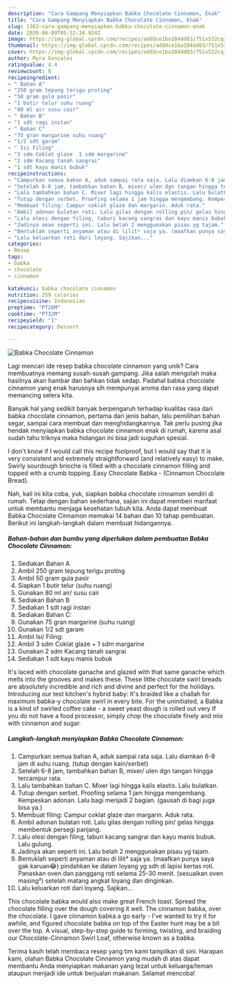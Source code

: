 ```yaml
---
description: "Cara Gampang Menyiapkan Babka Chocolate Cinnamon, Enak"
title: "Cara Gampang Menyiapkan Babka Chocolate Cinnamon, Enak"
slug: 1363-cara-gampang-menyiapkan-babka-chocolate-cinnamon-enak
date: 2020-06-09T05:52:34.924Z
image: https://img-global.cpcdn.com/recipes/adddce1ba104dd03/751x532cq70/babka-chocolate-cinnamon-foto-resep-utama.jpg
thumbnail: https://img-global.cpcdn.com/recipes/adddce1ba104dd03/751x532cq70/babka-chocolate-cinnamon-foto-resep-utama.jpg
cover: https://img-global.cpcdn.com/recipes/adddce1ba104dd03/751x532cq70/babka-chocolate-cinnamon-foto-resep-utama.jpg
author: Myra Gonzales
ratingvalue: 4.4
reviewcount: 8
recipeingredient:
- " Bahan A"
- "250 gram tepung terigu proting"
- "50 gram gula pasir"
- "1 butir telur suhu ruang"
- "80 ml air susu cair"
- " Bahan B"
- "1 sdt ragi instan"
- " Bahan C"
- "75 gran margarine suhu ruang"
- "1/2 sdt garam"
- " Isi Filing"
- "3 sdm Coklat glaze  1 sdm margarine"
- "2 sdm Kacang tanah sangrai"
- "1 sdt kayu manis bubuk"
recipeinstructions:
- "Campurkan semua bahan A, aduk sampai rata saja. Lalu diamkan 6-8 jam di suhu ruang. (tutup dengan kain/serbet)"
- "Setelah 6-8 jam, tambahkan bahan B, mixer/ ulen dgn tangan hingga tercampur rata."
- "Lalu tambahkan bahan C. Mixer lagi hingga kalis elastis. Lalu bulatkan."
- "Tutup dengan serbet. Proofing selama 1 jam hingga mengembang. Kempeskan adonan. Lalu bagi menjadi 2 bagian. (gausah di bagi juga bisa ya.)"
- "Membuat filing: Campur coklat glaze dan margarin. Aduk rata."
- "Ambil adonan bulatan roti. Lalu gilas dengan rolling pin/ gelas hingga membentuk persegi panjang."
- "Lalu olesi dengan filing, taburi kacang sangrai dan kayu manis bubuk. Lalu gulung."
- "Jadinya akan seperti ini. Lalu belah 2 menggunakan pisau yg tajam."
- "Bentuklah seperti anyaman atau di lilit² saja ya. (maafkan punya saya gak karuan😂) pindahkan ke dalam loyang yg sdh di lapisi kertas roti. Panaskan oven dan panggang roti selama 25-30 menit. (sesuaikan oven masing²) setelah matang angkat loyang dan dinginkan."
- "Lalu keluarkan roti dari loyang. Sajikan..."
categories:
- Resep
tags:
- babka
- chocolate
- cinnamon

katakunci: babka chocolate cinnamon 
nutrition: 259 calories
recipecuisine: Indonesian
preptime: "PT26M"
cooktime: "PT32M"
recipeyield: "1"
recipecategory: Dessert

---
```



![Babka Chocolate Cinnamon](https://img-global.cpcdn.com/recipes/adddce1ba104dd03/751x532cq70/babka-chocolate-cinnamon-foto-resep-utama.jpg)

Lagi mencari ide resep babka chocolate cinnamon yang unik? Cara membuatnya memang susah-susah gampang. Jika salah mengolah maka hasilnya akan hambar dan bahkan tidak sedap. Padahal babka chocolate cinnamon yang enak harusnya sih mempunyai aroma dan rasa yang dapat memancing selera kita.

Banyak hal yang sedikit banyak berpengaruh terhadap kualitas rasa dari babka chocolate cinnamon, pertama dari jenis bahan, lalu pemilihan bahan segar, sampai cara membuat dan menghidangkannya. Tak perlu pusing jika hendak menyiapkan babka chocolate cinnamon enak di rumah, karena asal sudah tahu triknya maka hidangan ini bisa jadi suguhan spesial.

I don&#39;t know if I would call this recipe foolproof, but I would say that it is very consistent and extremely straightforward (and relatively easy) to make. Swirly sourdough brioche is filled with a chocolate cinnamon filling and topped with a crumb topping. Easy Chocolate Babka - (Cinnamon Chocolate Bread).


Nah, kali ini kita coba, yuk, siapkan babka chocolate cinnamon sendiri di rumah. Tetap dengan bahan sederhana, sajian ini dapat memberi manfaat untuk membantu menjaga kesehatan tubuh kita. Anda dapat membuat Babka Chocolate Cinnamon memakai 14 bahan dan 10 tahap pembuatan. Berikut ini langkah-langkah dalam membuat hidangannya.

<!--inarticleads1-->

##### Bahan-bahan dan bumbu yang diperlukan dalam pembuatan Babka Chocolate Cinnamon:

1. Sediakan  Bahan A
1. Ambil 250 gram tepung terigu proting
1. Ambil 50 gram gula pasir
1. Siapkan 1 butir telur (suhu ruang)
1. Gunakan 80 ml air/ susu cair
1. Sediakan  Bahan B
1. Sediakan 1 sdt ragi instan
1. Sediakan  Bahan C:
1. Gunakan 75 gran margarine (suhu ruang)
1. Gunakan 1/2 sdt garam
1. Ambil  Isi/ Filing:
1. Ambil 3 sdm Coklat glaze + 1 sdm margarine
1. Gunakan 2 sdm Kacang tanah sangrai
1. Sediakan 1 sdt kayu manis bubuk


It&#39;s laced with chocolate ganache and glazed with that same ganache which melts into the grooves and makes these. These little chocolate swirl breads are absolutely incredible and rich and divine and perfect for the holidays. Introducing our test kitchen&#39;s hybrid baby: It&#39;s braided like a challah for maximum babka-y chocolate swirl in every bite. For the uninitiated, a Babka is a kind of swirled coffee cake - a sweet yeast dough is rolled out very If you do not have a food processor, simply chop the chocolate finely and mix with cinnamon and sugar. 

<!--inarticleads2-->

##### Langkah-langkah menyiapkan Babka Chocolate Cinnamon:

1. Campurkan semua bahan A, aduk sampai rata saja. Lalu diamkan 6-8 jam di suhu ruang. (tutup dengan kain/serbet)
1. Setelah 6-8 jam, tambahkan bahan B, mixer/ ulen dgn tangan hingga tercampur rata.
1. Lalu tambahkan bahan C. Mixer lagi hingga kalis elastis. Lalu bulatkan.
1. Tutup dengan serbet. Proofing selama 1 jam hingga mengembang. Kempeskan adonan. Lalu bagi menjadi 2 bagian. (gausah di bagi juga bisa ya.)
1. Membuat filing: Campur coklat glaze dan margarin. Aduk rata.
1. Ambil adonan bulatan roti. Lalu gilas dengan rolling pin/ gelas hingga membentuk persegi panjang.
1. Lalu olesi dengan filing, taburi kacang sangrai dan kayu manis bubuk. Lalu gulung.
1. Jadinya akan seperti ini. Lalu belah 2 menggunakan pisau yg tajam.
1. Bentuklah seperti anyaman atau di lilit² saja ya. (maafkan punya saya gak karuan😂) pindahkan ke dalam loyang yg sdh di lapisi kertas roti. Panaskan oven dan panggang roti selama 25-30 menit. (sesuaikan oven masing²) setelah matang angkat loyang dan dinginkan.
1. Lalu keluarkan roti dari loyang. Sajikan...


This chocolate babka would also make great French toast. Spread the chocolate filling over the dough covering it well. The cinnamon babka, over the chocolate. I gave cinnamon babka a go early - I&#39;ve wanted to try it for awhile, and figured chocolate babka on top of the Easter hunt may be a bit over the top. A visual, step-by-step guide to forming, twisting, and braiding our Chocolate-Cinnamon Swirl Loaf, otherwise known as a babka. 

Terima kasih telah membaca resep yang tim kami tampilkan di sini. Harapan kami, olahan Babka Chocolate Cinnamon yang mudah di atas dapat membantu Anda menyiapkan makanan yang lezat untuk keluarga/teman ataupun menjadi ide untuk berjualan makanan. Selamat mencoba!
